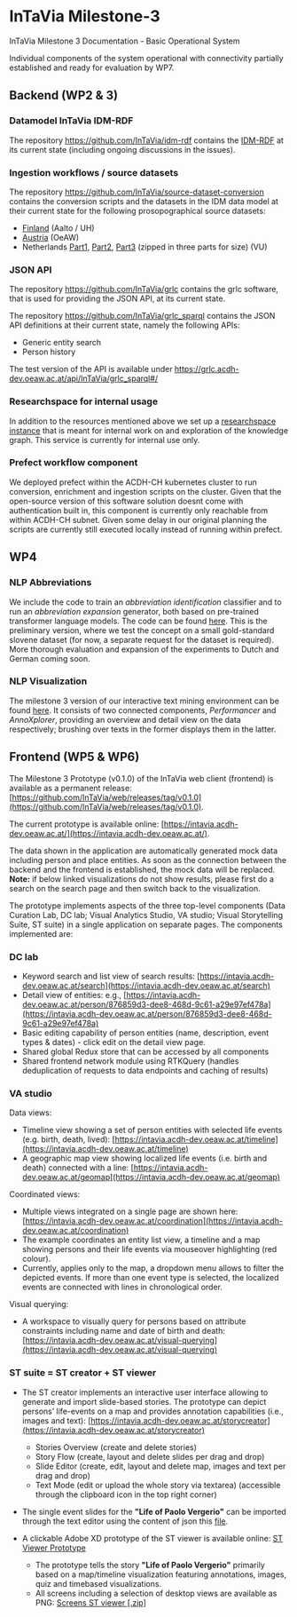 # InTaVia Milestone-3

InTaVia Milestone 3 Documentation - Basic Operational System 

Individual components of the system operational with connectivity partially established and ready for evaluation by WP7.


## Backend (WP2 & 3)

### Datamodel InTaVia IDM-RDF

The repository https://github.com/InTaVia/idm-rdf contains the [IDM-RDF](https://raw.githubusercontent.com/InTaVia/idm-rdf/main/idm-OWL/intavia_idm1.owl) at its current state (including ongoing discussions in the issues).

### Ingestion workflows / source datasets

The repository https://github.com/InTaVia/source-dataset-conversion contains the conversion scripts and the datasets in the IDM data model at their current state for the following prosopographical source datasets:

- [Finland](https://raw.githubusercontent.com/InTaVia/source-dataset-conversion/main/BS_dataset/bs2intavia.ttl) (Aalto / UH)
- [Austria](https://raw.githubusercontent.com/InTaVia/source-dataset-conversion/main/APIS_dataset/apisdata_18-04-2022_edited.ttl) (OeAW)
- Netherlands [Part1](https://raw.githubusercontent.com/InTaVia/source-dataset-conversion/main/intavia_biographynet/data/rdf/xaa.zip), [Part2](https://raw.githubusercontent.com/InTaVia/source-dataset-conversion/main/intavia_biographynet/data/rdf/xab.zip), [Part3](https://raw.githubusercontent.com/InTaVia/source-dataset-conversion/main/intavia_biographynet/data/rdf/xab.zip) (zipped in three parts for size) (VU)

### JSON API

The repository https://github.com/InTaVia/grlc contains the grlc software, that is used for providing the JSON API, at its current state.

The repository https://github.com/InTaVia/grlc_sparql contains the JSON API definitions at their current state, namely the following APIs:

* Generic entity search
* Person history

The test version of the API is available under https://grlc.acdh-dev.oeaw.ac.at/api/InTaVia/grlc_sparql#/


### Researchspace for internal usage

In addition to the resources mentioned above we set up a [researchspace instance](https://mp-playground.acdh-dev.oeaw.ac.at/) that is meant for internal work on and exploration of the knowledge graph. This service is currently for internal use only.

### Prefect workflow component

We deployed prefect within the ACDH-CH kubernetes cluster to run conversion, enrichment and ingestion scripts on the cluster. Given that the open-source version of this software solution doesnt come with authentication built in, this component is currently only reachable from within ACDH-CH subnet. Given some delay in our original planning the scripts are currently still executed locally instead of running within prefect. 


## WP4

### NLP Abbreviations
We include the code to train an *abbreviation identification* classifier and to run an *abbreviation expansion* generator, both based on pre-trained transformer language models. The code can be found [here](https://github.com/InTaVia/nlp-abbreviations/releases/tag/v0.1). This is the preliminary version, where we test the concept on a small gold-standard slovene dataset (for now, a separate request for the dataset is required). More thorough evaluation and expansion of the experiments to Dutch and German coming soon.

### NLP Visualization
The milestone 3 version of our interactive text mining environment can be found [here](https://github.com/InTaVia/Performancer_AnnoXplorer/releases/tag/v1.0.0). It consists of two connected components, *Performancer* and *AnnoXplorer*, providing an overview and detail view on the data respectively; brushing over texts in the former displays them in the latter. 


## Frontend (WP5 & WP6)

The Milestone 3 Prototype (v0.1.0) of the InTaVia web client (frontend) is available as a permanent release: [https://github.com/InTaVia/web/releases/tag/v0.1.0](https://github.com/InTaVia/web/releases/tag/v0.1.0).

The current prototype is available online: [https://intavia.acdh-dev.oeaw.ac.at/](https://intavia.acdh-dev.oeaw.ac.at/).

The data shown in the application are automatically generated mock data including person and place entities. As soon as the connection between the backend and the frontend is established, the mock data will be replaced. **Note:** if below linked visualizations do not show results, please first do a search on the search page and then switch back to the visualization.

The prototype implements aspects of the three top-level components (Data Curation Lab, DC lab; Visual Analytics Studio, VA studio; Visual Storytelling Suite, ST suite) in a single application on separate pages. The components implemented are:

### DC lab

- Keyword search and list view of search results: [https://intavia.acdh-dev.oeaw.ac.at/search](https://intavia.acdh-dev.oeaw.ac.at/search)
- Detail view of entities: e.g., [https://intavia.acdh-dev.oeaw.ac.at/person/876859d3-dee8-468d-9c61-a29e97ef478a](https://intavia.acdh-dev.oeaw.ac.at/person/876859d3-dee8-468d-9c61-a29e97ef478a)
- Basic editing capability of person entities (name, description, event types & dates) - click edit on the detail view page.
- Shared global Redux store that can be accessed by all components 
- Shared frontend network module using RTKQuery (handles deduplication of requests to data endpoints and caching of results)

### VA studio

Data views:
- Timeline view showing a set of person entities with selected life events (e.g. birth, death, lived): [https://intavia.acdh-dev.oeaw.ac.at/timeline](https://intavia.acdh-dev.oeaw.ac.at/timeline)
- A geographic map view showing localized life events (i.e. birth and death) connected with a line: [https://intavia.acdh-dev.oeaw.ac.at/geomap](https://intavia.acdh-dev.oeaw.ac.at/geomap)

Coordinated views:
- Multiple views integrated on a single page are shown here: [https://intavia.acdh-dev.oeaw.ac.at/coordination](https://intavia.acdh-dev.oeaw.ac.at/coordination)
- The example coordinates an entity list view, a timeline and a map showing persons and their life events via mouseover highlighting (red colour).
- Currently, applies only to the map, a dropdown menu allows to filter the depicted events. If more than one event type is selected, the localized events are connected with lines in chronological order.

Visual querying:
- A workspace to visually query for persons based on attribute constraints including name and date of birth and death: [https://intavia.acdh-dev.oeaw.ac.at/visual-querying](https://intavia.acdh-dev.oeaw.ac.at/visual-querying)

### ST suite = ST creator + ST viewer

- The ST creator implements an interactive user interface allowing to generate and import slide-based stories. The prototype can depict persons’ life-events on a map and provides annotation capabilities (i.e., images and text): [https://intavia.acdh-dev.oeaw.ac.at/storycreator](https://intavia.acdh-dev.oeaw.ac.at/storycreator) 
    - Stories Overview (create and delete stories)
    - Story Flow (create, layout and delete slides per drag and drop)
    - Slide Editor (create, edit, layout and delete map, images and text per drag and drop)
    - Text Mode (edit or upload the whole story via textarea) (accessible through the clipboard icon in the top right corner)

- The single event slides for the **"Life of Paolo Vergerio"** can be imported through the text editor using the content of json this [file](https://drive.google.com/file/d/1SSqNUxFXwucLqy2qHig4TAgyPweHNRJd/view?usp=sharing).

- A clickable Adobe XD prototype of the ST viewer is available online: [ST Viewer Prototype](https://xd.adobe.com/view/b3de8bf3-1e43-434a-b06f-a99939eb2e6e-e68d)
    - The prototype tells the story **"Life of Paolo Vergerio"** primarily based on a map/timeline visualization featuring annotations, images, quiz and timebased visualizations. 
    - All screens including a selection of desktop views are available as PNG: [Screens ST viewer [.zip]](https://www.dropbox.com/sh/nvn626iro0yz1g7/AAD8mhhJHn79GT3mC-C-VNxaa?dl=1)
    
